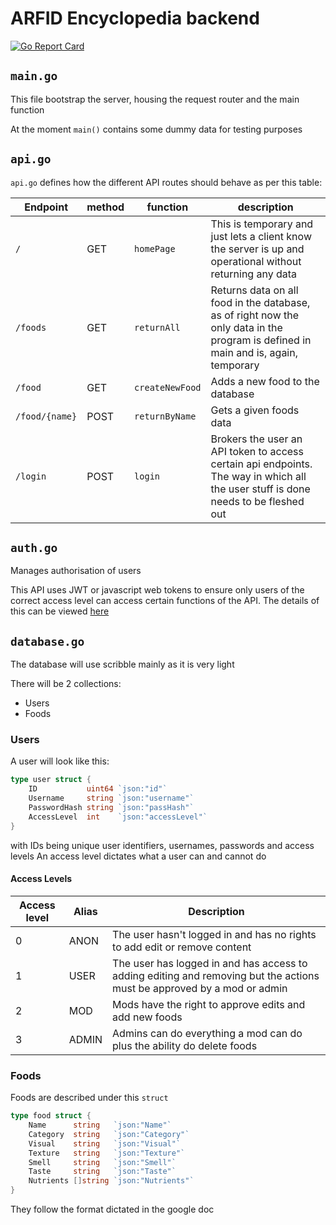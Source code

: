 # ARFID Encyclopedia backend

[![Go Report Card](https://goreportcard.com/badge/github.com/ARFID-Encyclopedia/backend)](https://goreportcard.com/report/github.com/ARFID-Encyclopedia/backend)

## `main.go`

This file bootstrap the server, housing the request router and the main function

At the moment `main()` contains some dummy data for testing purposes

## `api.go`

`api.go` defines how the different API routes should behave as per this table:

| Endpoint | method | function    | description |
|----------|--------|-------------|-------------|
| `/`      | GET    | `homePage`  | This is temporary and just lets a client know the server is up and operational without returning any data|
| `/foods` | GET    | `returnAll` | Returns data on all food in the database, as of right now the only data in the program is defined in main and is, again, temporary |
| `/food`  | GET   | `createNewFood` | Adds a new food to the database |
| `/food/{name}` | POST | `returnByName` | Gets a given foods data |
| `/login` | POST | `login` | Brokers the user an API token to access certain api endpoints. The way in which all the user stuff is done needs to be fleshed out |


## `auth.go`

Manages authorisation of users

This API uses JWT or javascript web tokens to ensure only users of the correct access level can access certain functions of the API. The details of this can be viewed [here](#access-levels)

## `database.go`

The database will use scribble mainly as it is very light

There will be 2 collections:
* Users
* Foods

### Users

A user will look like this:
```go
type user struct {
	ID           uint64 `json:"id"`
	Username     string `json:"username"`
	PasswordHash string `json:"passHash"`
	AccessLevel  int    `json:"accessLevel"`
}
```

with IDs being unique user identifiers, usernames, passwords and access levels
An access level dictates what a user can and cannot do

#### Access Levels

| Access level | Alias | Description |
|--------------|-------|-------------|
| 0            | ANON  | The user hasn't logged in and has no rights to add edit or remove content |
| 1            | USER  | The user has logged in and has access to adding editing and removing but the actions must be approved by a mod or admin |
| 2            | MOD   | Mods have the right to approve edits and add new foods |
| 3            | ADMIN | Admins can do everything a mod can do plus the ability do delete foods |

### Foods

Foods are described under this `struct`
```go
type food struct {
	Name      string   `json:"Name"`
	Category  string   `json:"Category"`
	Visual    string   `json:"Visual"`
	Texture   string   `json:"Texture"`
	Smell     string   `json:"Smell"`
	Taste     string   `json:"Taste"`
	Nutrients []string `json:"Nutrients"`
}
```

They follow the format dictated in the google doc